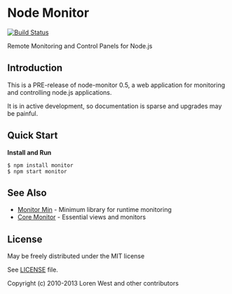 Node Monitor
============

[![Build Status](https://secure.travis-ci.org/lorenwest/node-monitor.png?branch=master)](https://travis-ci.org/lorenwest/node-monitor)

Remote Monitoring and Control Panels for Node.js

Introduction
------------

This is a PRE-release of node-monitor 0.5, a web application for monitoring and controlling node.js applications.

It is in active development, so documentation is sparse and upgrades may be painful.


Quick Start
-----------

**Install and Run**

    $ npm install monitor
    $ npm start monitor

See Also
--------

* [Monitor Min](http://lorenwest.github.com/monitor-min) - Minimum library for runtime monitoring
* [Core Monitor](http://lorenwest.github.com/core-monitor) - Essential views and monitors

License
-------

May be freely distributed under the MIT license

See [LICENSE](https://github.com/lorenwest/node-monitor/blob/master/LICENSE) file.

Copyright (c) 2010-2013 Loren West and other contributors
